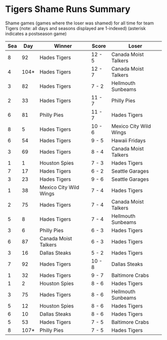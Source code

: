 # Tigers Shame Runs Summary



Shame games (games where the loser was shamed) for all time for team Tigers (note: all days and seasons displayed are 1-indexed) (asterisk indicates a postseason game)


| Sea | Day | Winner | Score | Loser | 
| ------ |------ |------ |------ |------ |
| 8 | 92 | Hades Tigers | 12 - 5 | Canada Moist Talkers | 
| 4 | 104* | Hades Tigers | 12 - 7 | Canada Moist Talkers | 
| 3 | 82 | Hades Tigers | 7 - 2 | Hellmouth Sunbeams | 
| 2 | 33 | Hades Tigers | 11 - 7 | Philly Pies | 
| 6 | 81 | Philly Pies | 11 - 7 | Hades Tigers | 
| 8 | 5 | Hades Tigers | 10 - 6 | Mexico City Wild Wings | 
| 6 | 54 | Hades Tigers | 9 - 5 | Hawaii Fridays | 
| 3 | 69 | Hades Tigers | 8 - 4 | Canada Moist Talkers | 
| 1 | 1 | Houston Spies | 7 - 3 | Hades Tigers | 
| 7 | 17 | Hades Tigers | 6 - 2 | Seattle Garages | 
| 3 | 23 | Hades Tigers | 9 - 6 | Seattle Garages | 
| 1 | 38 | Mexico City Wild Wings | 7 - 4 | Hades Tigers | 
| 2 | 75 | Hades Tigers | 7 - 4 | Canada Moist Talkers | 
| 5 | 8 | Hades Tigers | 7 - 4 | Hellmouth Sunbeams | 
| 3 | 6 | Philly Pies | 6 - 3 | Hades Tigers | 
| 6 | 87 | Canada Moist Talkers | 6 - 3 | Hades Tigers | 
| 3 | 16 | Dallas Steaks | 5 - 2 | Hades Tigers | 
| 7 | 92 | Hades Tigers | 10 - 8 | Dallas Steaks | 
| 1 | 32 | Hades Tigers | 9 - 7 | Baltimore Crabs | 
| 1 | 2 | Houston Spies | 8 - 6 | Hades Tigers | 
| 3 | 75 | Hades Tigers | 8 - 6 | Hellmouth Sunbeams | 
| 5 | 12 | Houston Spies | 8 - 6 | Hades Tigers | 
| 6 | 10 | Dallas Steaks | 8 - 6 | Hades Tigers | 
| 5 | 53 | Hades Tigers | 7 - 5 | Baltimore Crabs | 
| 8 | 107* | Philly Pies | 7 - 5 | Hades Tigers | 


